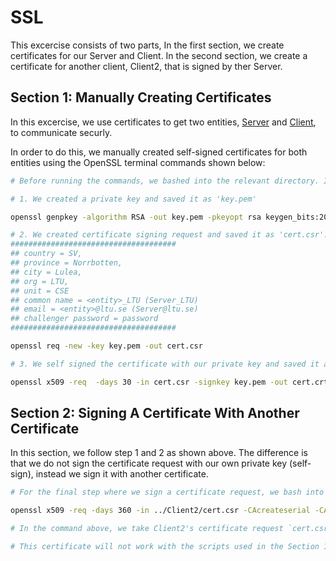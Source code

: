 # **SSL**

This excercise consists of two parts, In the first section, we create certificates for our Server and Client. In the second section, we create a certificate for another client, Client2, that is signed by ther Server.

## **Section 1: Manually Creating Certificates**

In this excercise, we use certificates to get two entities, [Server](./Server) and [Client](./Client), to communicate securly.

In order to do this, we manually created self-signed certificates for both entities using the OpenSSL terminal commands shown below:

```Bash
# Before running the commands, we bashed into the relevant directory. In this example, we bashed into the Server directory. We repeated this process on the Client directory.

# 1. We created a private key and saved it as 'key.pem'

openssl genpkey -algorithm RSA -out key.pem -pkeyopt rsa keygen_bits:2048

# 2. We created certificate signing request and saved it as 'cert.csr'. When configuring the request, we stated that:
#####################################
## country = SV,
## province = Norrbotten,
## city = Lulea,
## org = LTU,
## unit = CSE
## common name = <entity>_LTU (Server_LTU)
## email = <entity>@ltu.se (Server@ltu.se)
## challenger password = password
#####################################

openssl req -new -key key.pem -out cert.csr

# 3. We self signed the certificate with our private key and saved it as 'cert.ctr'

openssl x509 -req  -days 30 -in cert.csr -signkey key.pem -out cert.crt
```

## **Section 2: Signing A Certificate With Another Certificate**

In this section, we follow step 1 and 2 as shown above. The difference is that we do not sign the certificate request with our own private key (self-sign), instead we sign it with another certificate.

```Bash
# For the final step where we sign a certificate request, we bash into the Server directory and run the following command:

openssl x509 -req -days 360 -in ../Client2/cert.csr -CAcreateserial -CA cert.crt -CAkey key.pem -out ../Client2/cert.crt

# In the command above, we take Client2's certificate request `cert.csr` and sign it using the Server's certificate `cert.crt` and it's private key `key.pem`. The result is a signed certificate `cert.crt` which is placed in Client2's directory.

# This certificate will not work with the scripts used in the Section 1 because the signer of Client2's certificate did not have a CA certificate.
```
